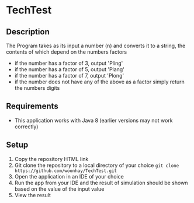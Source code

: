 # TechTest
## Description
The Program takes as its input a number (n) and converts it to a string, the contents of which depend on the numbers factors

- if the number has a factor of 3, output 'Pling'
- if the number has a factor of 5, output 'Plang'
- if the number has a factor of 7, output 'Plong'
- if the number does not have any of the above as a factor simply return the numbers digits

## Requirements
- This application works with Java 8 (earlier versions may not work correctly)

## Setup
1. Copy the repository HTML link
2. Git clone the repository to a local directory of your choice
`git clone https://github.com/woonhay/TechTest.git`
3. Open the application in an IDE of your choice
4. Run the app from your IDE and the result of simulation should be shown based on the value of the input value
5. View the result
